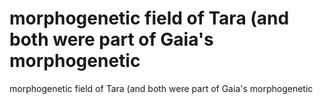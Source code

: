 # morphogenetic field of Tara (and both were part of Gaia's morphogenetic

morphogenetic field of Tara (and both were part of Gaia's morphogenetic